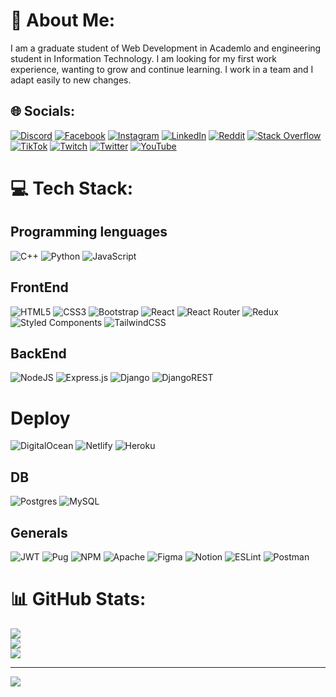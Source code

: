# 💫 About Me:
I am a graduate student of Web Development in Academlo and engineering student in Information Technology. I am looking for my first work experience, wanting to grow and continue learning. I work in a team and I adapt easily to new changes.


## 🌐 Socials:
[![Discord](https://img.shields.io/badge/Discord-%237289DA.svg?logo=discord&logoColor=white)](htttps://discord.gg/Soon...) [![Facebook](https://img.shields.io/badge/Facebook-%231877F2.svg?logo=Facebook&logoColor=white)](https://facebook.com/Soon...) [![Instagram](https://img.shields.io/badge/Instagram-%23E4405F.svg?logo=Instagram&logoColor=white)](https://instagram.com/luisfer_12j) [![LinkedIn](https://img.shields.io/badge/LinkedIn-%230077B5.svg?logo=linkedin&logoColor=white)](https://linkedin.com/in/luis-sanchez-298969148) [![Reddit](https://img.shields.io/badge/Reddit-%23FF4500.svg?logo=Reddit&logoColor=white)](https://reddit.com/user/Soon...) [![Stack Overflow](https://img.shields.io/badge/-Stackoverflow-FE7A16?logo=stack-overflow&logoColor=white)](https://stackoverflow.com/users/Soon...) [![TikTok](https://img.shields.io/badge/TikTok-%23000000.svg?logo=TikTok&logoColor=white)](https://tiktok.com/@Soon...) [![Twitch](https://img.shields.io/badge/Twitch-%239146FF.svg?logo=Twitch&logoColor=white)](https://twitch.tv/Soon...) [![Twitter](https://img.shields.io/badge/Twitter-%231DA1F2.svg?logo=Twitter&logoColor=white)](https://twitter.com/luisfer12j) [![YouTube](https://img.shields.io/badge/YouTube-%23FF0000.svg?logo=YouTube&logoColor=white)](https://youtube.com/c/Soon...) 

# 💻 Tech Stack:
## Programming lenguages
![C++](https://img.shields.io/badge/c++-%2300599C.svg?style=flat&logo=c%2B%2B&logoColor=white)  ![Python](https://img.shields.io/badge/python-3670A0?style=flat&logo=python&logoColor=ffdd54) ![JavaScript](https://img.shields.io/badge/javascript-%23323330.svg?style=flat&logo=javascript&logoColor=%23F7DF1E) 

## FrontEnd
![HTML5](https://img.shields.io/badge/html5-%23E34F26.svg?style=flat&logo=html5&logoColor=white) ![CSS3](https://img.shields.io/badge/css3-%231572B6.svg?style=flat&logo=css3&logoColor=white) ![Bootstrap](https://img.shields.io/badge/bootstrap-%23563D7C.svg?style=flat&logo=bootstrap&logoColor=white) ![React](https://img.shields.io/badge/react-%2320232a.svg?style=flat&logo=react&logoColor=%2361DAFB) ![React Router](https://img.shields.io/badge/React_Router-CA4245?style=flat&logo=react-router&logoColor=white) ![Redux](https://img.shields.io/badge/redux-%23593d88.svg?style=flat&logo=redux&logoColor=white) ![Styled Components](https://img.shields.io/badge/styled--components-DB7093?style=flat&logo=styled-components&logoColor=white) ![TailwindCSS](https://img.shields.io/badge/tailwindcss-%2338B2AC.svg?style=flat&logo=tailwind-css&logoColor=white) 

## BackEnd 
![NodeJS](https://img.shields.io/badge/node.js-6DA55F?style=flat&logo=node.js&logoColor=white) ![Express.js](https://img.shields.io/badge/express.js-%23404d59.svg?style=flat&logo=express&logoColor=%2361DAFB) ![Django](https://img.shields.io/badge/django-%23092E20.svg?style=flat&logo=django&logoColor=white) ![DjangoREST](https://img.shields.io/badge/DJANGO-REST-ff1709?style=flat&logo=django&logoColor=white&color=ff1709&labelColor=gray) 

# Deploy
![DigitalOcean](https://img.shields.io/badge/DigitalOcean-%230167ff.svg?style=flat&logo=digitalOcean&logoColor=white) ![Netlify](https://img.shields.io/badge/netlify-%23000000.svg?style=flat&logo=netlify&logoColor=#00C7B7) ![Heroku](https://img.shields.io/badge/heroku-%23430098.svg?style=flat&logo=heroku&logoColor=white) 

## DB
![Postgres](https://img.shields.io/badge/postgres-%23316192.svg?style=flat&logo=postgresql&logoColor=white) ![MySQL](https://img.shields.io/badge/mysql-%2300f.svg?style=flat&logo=mysql&logoColor=white) 

## Generals
![JWT](https://img.shields.io/badge/JWT-black?style=flat&logo=JSON%20web%20tokens) 
![Pug](https://img.shields.io/badge/Pug-FFF?style=flat&logo=pug&logoColor=A86454) 
![NPM](https://img.shields.io/badge/NPM-%23000000.svg?style=flat&logo=npm&logoColor=white) 
![Apache](https://img.shields.io/badge/apache-%23D42029.svg?style=flat&logo=apache&logoColor=white) 
![Figma](https://img.shields.io/badge/figma-%23F24E1E.svg?style=flat&logo=figma&logoColor=white) 
![Notion](https://img.shields.io/badge/Notion-%23000000.svg?style=flat&logo=notion&logoColor=white) 
![ESLint](https://img.shields.io/badge/ESLint-4B3263?style=flat&logo=eslint&logoColor=white) 
![Postman](https://img.shields.io/badge/Postman-FF6C37?style=flat&logo=postman&logoColor=white)

	


# 📊 GitHub Stats:
![](https://github-readme-stats.vercel.app/api?username=luisfer12j&theme=ayu-mirage&hide_border=false&include_all_commits=false&count_private=false)<br/>
![](https://github-readme-streak-stats.herokuapp.com/?user=luisfer12j&theme=ayu-mirage&hide_border=false)<br/>
![](https://github-readme-stats.vercel.app/api/top-langs/?username=luisfer12j&theme=ayu-mirage&hide_border=false&include_all_commits=false&count_private=false&layout=compact)

---
[![](https://visitcount.itsvg.in/api?id=luisfer12j&icon=0&color=0)](https://visitcount.itsvg.in)
